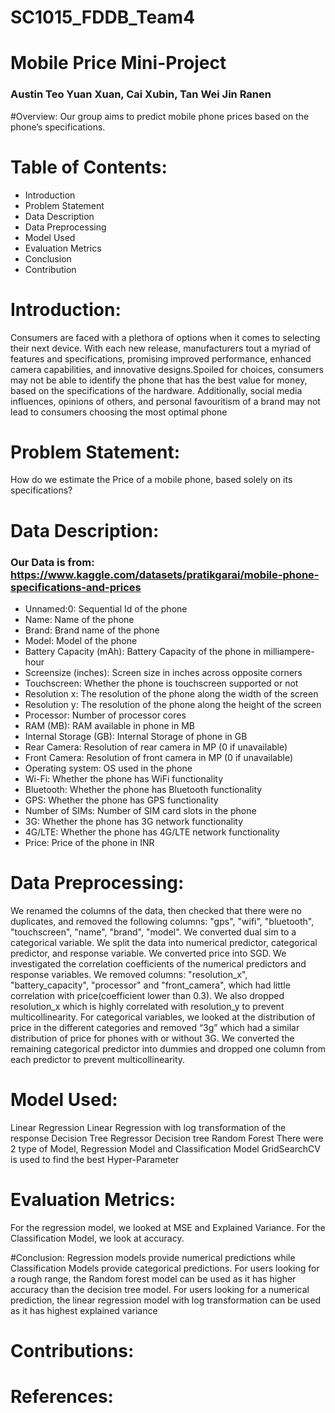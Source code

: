 # SC1015_FDDB_Team4
# Mobile Price Mini-Project
### Austin Teo Yuan Xuan, Cai Xubin, Tan Wei Jin Ranen
#Overview:
Our group aims to predict mobile phone prices based on the phone’s specifications.

# Table of Contents:
- Introduction
- Problem Statement
- Data Description
- Data Preprocessing
- Model Used
- Evaluation Metrics
- Conclusion
- Contribution

# Introduction:
Consumers are faced with a plethora of options when it comes to selecting their next device. With each new release, manufacturers tout a myriad of features and specifications, promising improved performance, enhanced camera capabilities, and innovative designs.Spoiled for choices, consumers may not be able to identify the phone that has the best value for money, based on the specifications of the hardware. Additionally, social media influences, opinions of others, and personal favouritism of a brand may not lead to consumers choosing the most optimal phone

# Problem Statement:
How do we estimate the Price of a mobile phone, based solely on its specifications?

# Data Description:
### Our Data is from: https://www.kaggle.com/datasets/pratikgarai/mobile-phone-specifications-and-prices
- Unnamed:0: Sequential Id of the phone
- Name: Name of the phone
- Brand: Brand name of the phone
- Model: Model of the phone
- Battery Capacity (mAh): Battery Capacity of the phone in milliampere-hour
- Screensize (inches): Screen size in inches across opposite corners
- Touchscreen: Whether the phone is touchscreen supported or not
- Resolution x: The resolution of the phone along the width of the screen
- Resolution y: The resolution of the phone along the height of the screen
- Processor: Number of processor cores
- RAM (MB): RAM available in phone in MB
- Internal Storage (GB): Internal Storage of phone in GB
- Rear Camera: Resolution of rear camera in MP (0 if unavailable)
- Front Camera: Resolution of front camera in MP (0 if unavailable)
- Operating system: OS used in the phone
- Wi-Fi: Whether the phone has WiFi functionality
- Bluetooth: Whether the phone has Bluetooth functionality
- GPS: Whether the phone has GPS functionality
- Number of SIMs: Number of SIM card slots in the phone
- 3G: Whether the phone has 3G network functionality
- 4G/LTE: Whether the phone has 4G/LTE network functionality
- Price: Price of the phone in INR

# Data Preprocessing:
We renamed the columns of the data, then checked that there were no duplicates, and removed the following columns: "gps", "wifi", "bluetooth", "touchscreen", "name", "brand", "model". We converted dual sim to a categorical variable.
We split the data into numerical predictor, categorical predictor, and response variable. We converted price into SGD.
We investigated the correlation coefficients of the numerical predictors and response variables. We removed columns: "resolution_x", "battery_capacity", "processor" and "front_camera",  which had little correlation with price(coefficient lower than 0.3). We also dropped resolution_x which is highly correlated with resolution_y to prevent multicollinearity. 
For categorical variables, we looked at the distribution of price in the different categories and removed  “3g” which had a similar distribution of price for phones with or without 3G. We converted the remaining categorical predictor into dummies and dropped one column from each predictor to prevent multicollinearity.

# Model Used:
Linear Regression
Linear Regression with log transformation of the response
Decision Tree Regressor
Decision tree
Random Forest
There were 2 type of Model, Regression Model and Classification Model GridSearchCV is used to find the best Hyper-Parameter

# Evaluation Metrics:
For the regression model, we looked at MSE and Explained Variance. For the Classification Model, we look at accuracy.

#Conclusion:
Regression models provide numerical predictions while Classification Models provide categorical predictions. For users looking for a rough range, the Random forest model can be used as it has higher accuracy than the decision tree model. For users looking for a numerical prediction, the linear regression model with log transformation can be used as it has highest explained variance

# Contributions:

# References:
